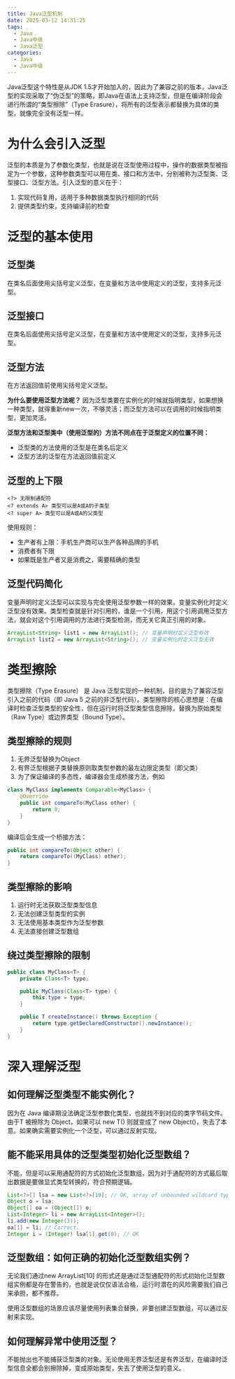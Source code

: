 ```yaml
---
title: Java泛型机制
date: 2025-03-12 14:31:25
tags:
  - Java
  - Java中级
  - Java泛型
categories:
  - Java
  - Java中级
---
```

Java泛型这个特性是从JDK 1.5才开始加入的，因此为了兼容之前的版本，Java泛型的实现采取了“伪泛型”的策略，即Java在语法上支持泛型，但是在编译阶段会进行所谓的“类型擦除”（Type Erasure），将所有的泛型表示都替换为具体的类型，就像完全没有泛型一样。

# 为什么会引入泛型
泛型的本质是为了参数化类型，也就是说在泛型使用过程中，操作的数据类型被指定为一个参数，这种参数类型可以用在类、接口和方法中，分别被称为泛型类、泛型接口、泛型方法。引入泛型的意义在于：
1. 实现代码复用，适用于多种数据类型执行相同的代码
2. 提供类型约束，支持编译前的检查

# 泛型的基本使用
## 泛型类
在类名后面使用尖括号定义泛型，在变量和方法中使用定义的泛型，支持多元泛型。

## 泛型接口
在类名后面使用尖括号定义泛型，在变量和方法中使用定义的泛型，支持多元泛型。

## 泛型方法
在方法返回值前使用尖括号定义泛型。

**为什么要使用泛型方法呢？**
因为泛型类要在实例化的时候就指明类型，如果想换一种类型，就得重新new一次，不够灵活；而泛型方法可以在调用的时候指明类型，更加灵活。

**泛型方法和泛型类中（使用泛型的）方法不同点在于泛型定义的位置不同：**
- 泛型类的方法使用的泛型是在类名后定义
- 泛型方法的泛型在方法返回值前定义

## 泛型的上下限
```
<?> 无限制通配符
<? extends A> 类型可以是A或A的子类型
<? super A> 类型可以是A或A的父类型
```
使用规则：
- 生产者有上限：手机生产商可以生产各种品牌的手机
- 消费者有下限
- 如果既是生产者又是消费之，需要精确的类型

## 泛型代码简化
变量声明时定义泛型可以实现与完全使用泛型参数一样的效果，变量实例化时定义泛型没有效果。类型检查就是针对引用的，谁是一个引用，用这个引用调用泛型方法，就会对这个引用调用的方法进行类型检测，而无关它真正引用的对象。

```java
ArrayList<String> list1 = new ArrayList(); // 变量声明时定义泛型有效
ArrayList list2 = new ArrayList<String>(); // 变量实例化时定义泛型无效
```

# 类型擦除
类型擦除（Type Erasure） 是 Java 泛型实现的一种机制，目的是为了兼容泛型引入之前的代码（即 Java 5 之前的非泛型代码）。类型擦除的核心思想是：在编译时检查泛型类型的安全性，但在运行时将泛型类型信息擦除，替换为原始类型（Raw Type）或边界类型（Bound Type）。

## 类型擦除的规则
1. 无界泛型替换为Object
2. 有界泛型根据子类替换原则取类型参数的最左边限定类型（即父类）
3. 为了保证编译的多态性，编译器会生成桥接方法，例如

```java
class MyClass implements Comparable<MyClass> {
    @Override
    public int compareTo(MyClass other) {
        return 0;
    }
}
```

编译后会生成一个桥接方法：

```java
public int compareTo(Object other) {
    return compareTo((MyClass) other);
}
```

## 类型擦除的影响
1. 运行时无法获取泛型类型信息
2. 无法创建泛型类型的实例
3. 无法使用基本类型作为泛型参数
4. 无法直接创建泛型数组

## 绕过类型擦除的限制
```java
public class MyClass<T> {
    private Class<T> type;

    public MyClass(Class<T> type) {
        this.type = type;
    }

    public T createInstance() throws Exception {
        return type.getDeclaredConstructor().newInstance();
    }
}
```

# 深入理解泛型
## 如何理解泛型类型不能实例化？
因为在 Java 编译期没法确定泛型参数化类型，也就找不到对应的类字节码文件。由于T 被擦除为 Object，如果可以 new T() 则就变成了 new Object()，失去了本意。如果确实需要实例化一个泛型，可以通过反射实现。

## 能不能采用具体的泛型类型初始化泛型数组？
不能，但是可以采用通配符的方式初始化泛型数组，因为对于通配符的方式最后取出数据是要做显式类型转换的，符合预期逻辑。

```java
List<?>[] lsa = new List<?>[10]; // OK, array of unbounded wildcard type.
Object o = lsa;
Object[] oa = (Object[]) o;
List<Integer> li = new ArrayList<Integer>();
li.add(new Integer(3));
oa[1] = li; // Correct.
Integer i = (Integer) lsa[1].get(0); // OK
```

## 泛型数组：如何正确的初始化泛型数组实例？

无论我们通过new ArrayList[10] 的形式还是通过泛型通配符的形式初始化泛型数组实例都是存在警告的，也就是说仅仅语法合格，运行时潜在的风险需要我们自己来承担，都不推荐。

使用泛型数组的场景应该尽量使用列表集合替换，非要创建泛型数组，可以通过反射来实现。

## 如何理解异常中使用泛型？
不能抛出也不能捕获泛型类的对象。无论使用无界泛型还是有界泛型，在编译时泛型信息全都会别擦除掉，变成原始类型，失去了使用泛型的意义。